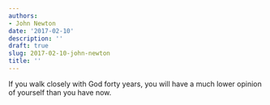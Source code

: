 ```yaml
---
authors:
- John Newton
date: '2017-02-10'
description: ''
draft: true
slug: 2017-02-10-john-newton
title: ''
---
```

If you walk closely with God forty years, you will have a much lower opinion of yourself than you have now.



